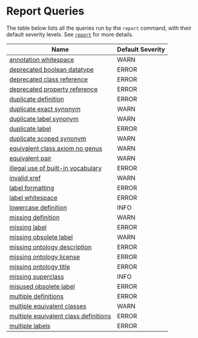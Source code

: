 # Report Queries

The table below lists all the queries run by the `report` command,
with their default severity levels.
See [`report`](../report) for more details.

| Name  | Default Severity
|-------|-------------------
| [annotation whitespace](annotation_whitespace)  | WARN
| [deprecated boolean datatype](deprecated_boolean_datatype)  | ERROR
| [deprecated class reference](deprecated_class_reference)  | ERROR
| [deprecated property reference](deprecated_property_reference)  | ERROR
| [duplicate definition](duplicate_definition)  | ERROR
| [duplicate exact synonym](duplicate_exact_synonym)  | WARN
| [duplicate label synonym](duplicate_label_synonym)  | WARN
| [duplicate label](duplicate_label)  | ERROR
| [duplicate scoped synonym](duplicate_scoped_synonym)  | WARN
| [equivalent class axiom no genus](equivalent_class_axiom_no_genus) | WARN
| [equivalent pair](equivalent_pair)  | WARN
| [illegal use of built-in vocabulary](illegal_use_of_built_in_vocabulary) | ERROR
| [invalid xref](invalid_xref)  | WARN
| [label formatting](label_formatting)  | ERROR
| [label whitespace](label_whitespace)  | ERROR
| [lowercase definition](lowercase_definition)  | INFO
| [missing definition](missing_definition)  | WARN
| [missing label](missing_label)  | ERROR
| [missing obsolete label](missing_obsolete_label)  | WARN
| [missing ontology description](missing_ontology_description)  | ERROR
| [missing ontology license](missing_ontology_license)  | ERROR
| [missing ontology title](missing_ontology_title)  | ERROR
| [missing superclass](missing_superclass)  | INFO
| [misused obsolete label](misused_obsolete_label)  | ERROR
| [multiple definitions](multiple_definitions)  | ERROR
| [multiple equivalent classes](multiple_equivalent_classes)  | WARN
| [multiple equivalent class definitions](multiple_equivalent_class_definitions)  | ERROR
| [multiple labels](multiple_labels)  | ERROR
